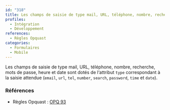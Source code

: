 ```yaml
---
id: "318"
title: Les champs de saisie de type mail, URL, téléphone, nombre, recherche, mots de passe, heure et date sont dotés du type approprié.
profiles:
  - Intégration
  - Développement
references:
  - Règles Opquast
categories:
  - Formulaires
  - Mobile
---
```


Les champs de saisie de type mail, URL, téléphone, nombre, recherche, mots de passe, heure et date sont dotés de l‘attribut `type` correspondant à la saisie attendue (`email`, `url`, `tel`, `number`, `search`, `password`, `time` et `date`).

### Références

*   Règles Opquast : [OPQ 93](https://checklists.opquast.com/fr/assurance-qualite-web/les-champs-de-saisie-de-type-mail-url-telephone-nombre-recherche-mots-de-passe-heure-et-date-sont-dotes-du-type-approprie)

